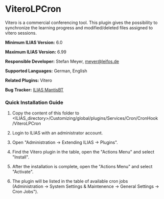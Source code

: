 # ViteroLPCron
Vitero  is a commercial conferencing tool.
This plugin gives the possibility to synchronize the learning progress and modified/deleted files assigned to vitero sessions.

**Minimum ILIAS Version:**
6.0

**Maximum ILIAS Version:**
6.99

**Responsible Developer:**
Stefan Meyer, meyer@leifos.de

**Supported Languages:**
German, English

**Related Plugins:**
Vitero

**Bug Tracker:**
[ILIAS MantisBT](http://www.ilias.de/mantis/search.php?project_id=3&category=Vitero)

### Quick Installation Guide
1. Copy the content of this folder to <ILIAS_directory>/Customizing/global/plugins/Services/Cron/CronHook/ViteroLPCron

2. Login to ILIAS with an administrator account.

3. Open "Administration -> Extending ILIAS -> Plugins".

5. Find the Vitero plugin in the table, open the "Actions Menu" and select "Install".

6. After the installation is complete, open the "Actions Menu" and select "Activate".

7. The plugin will be listed in the table of available cron jobs (Administration -> System Settings & Maintenence -> General Settings -> Cron Jobs").

